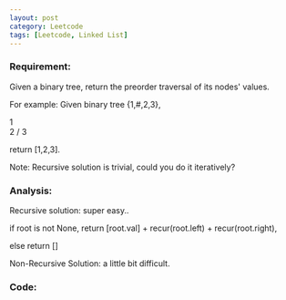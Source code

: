 ```yaml
---
layout: post
category: Leetcode
tags: [Leetcode, Linked List]
---
```

### Requirement:
Given a binary tree, return the preorder traversal of its nodes' values.

For example:
Given binary tree {1,#,2,3},

   1
    \
     2
    /
   3

return [1,2,3].

Note: Recursive solution is trivial, could you do it iteratively?

### Analysis:

Recursive solution: super easy..

if root is not None, return [root.val] + recur(root.left) + recur(root.right),

else return []

Non-Recursive Solution: a little bit difficult.

### Code: